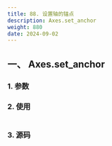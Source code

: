 ```yaml
---
title: 88. 设置轴的锚点
description: Axes.set_anchor
weight: 880
date: 2024-09-02
---
```

<style>
th, td {
  border: 1px solid rgb(190, 190, 190);
}
</style>


## 一、 Axes.set_anchor


### 1. 参数




### 2. 使用



```python


```


### 3. 源码
```python

```




